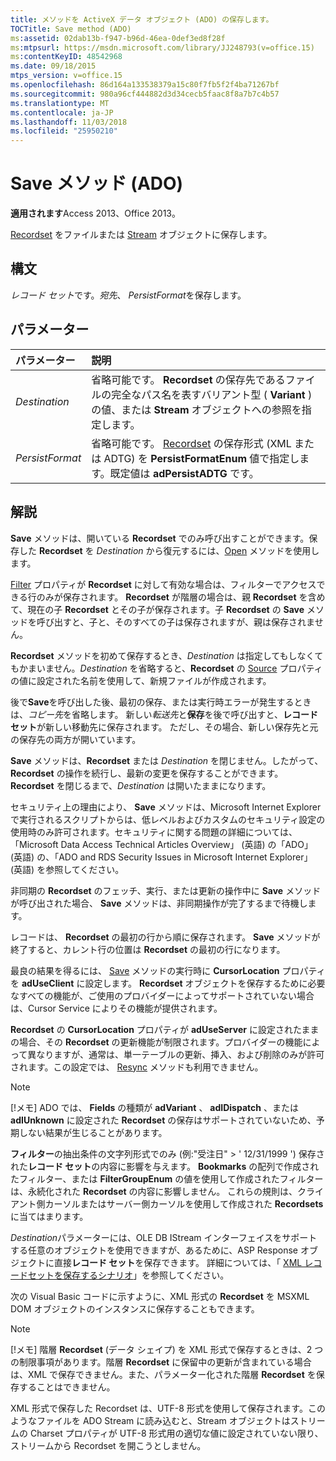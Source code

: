 ```yaml
---
title: メソッドを ActiveX データ オブジェクト (ADO) の保存します。
TOCTitle: Save method (ADO)
ms:assetid: 02dab13b-f947-b96d-46ea-0def3ed8f28f
ms:mtpsurl: https://msdn.microsoft.com/library/JJ248793(v=office.15)
ms:contentKeyID: 48542968
ms.date: 09/18/2015
mtps_version: v=office.15
ms.openlocfilehash: 86d164a133538379a15c80f7fb5f2f4ba71267bf
ms.sourcegitcommit: 980a96cf444882d3d34cecb5faac8f8a7b7c4b57
ms.translationtype: MT
ms.contentlocale: ja-JP
ms.lasthandoff: 11/03/2018
ms.locfileid: "25950210"
---
```

# <a name="save-method-ado"></a>Save メソッド (ADO)

**適用されます**Access 2013、Office 2013。

[Recordset](recordset-object-ado.md) をファイルまたは [Stream](stream-object-ado.md) オブジェクトに保存します。

## <a name="syntax"></a>構文

*レコード セット*です。*宛先*、 *PersistFormat*を保存します。

## <a name="parameters"></a>パラメーター

|パラメーター|説明|
|:--------|:----------|
|*Destination* |省略可能です。 **Recordset** の保存先であるファイルの完全なパス名を表すバリアント型 ( **Variant** ) の値、または **Stream** オブジェクトへの参照を指定します。|
|*PersistFormat* |省略可能です。 [Recordset](persistformatenum.md) の保存形式 (XML または ADTG) を **PersistFormatEnum** 値で指定します。既定値は **adPersistADTG** です。|

## <a name="remarks"></a>解説

**Save** メソッドは、開いている **Recordset** でのみ呼び出すことができます。保存した **Recordset** を *Destination* から復元するには、[Open](open-method-ado-recordset.md) メソッドを使用します。

[Filter](filter-property-ado.md) プロパティが **Recordset** に対して有効な場合は、フィルターでアクセスできる行のみが保存されます。 **Recordset** が階層の場合は、親 **Recordset** を含めて、現在の子 **Recordset** とその子が保存されます。子 **Recordset** の **Save** メソッドを呼び出すと、子と、そのすべての子は保存されますが、親は保存されません。

**Recordset** メソッドを初めて保存するとき、*Destination* は指定してもしなくてもかまいません。*Destination* を省略すると、**Recordset** の [Source](source-property-ado-recordset.md) プロパティの値に設定された名前を使用して、新規ファイルが作成されます。

後で**Save**を呼び出した後、最初の保存、または実行時エラーが発生するときは、*コピー先*を省略します。 新しい*転送先*と**保存**を後で呼び出すと、**レコード セット**が新しい移動先に保存されます。 ただし、その場合、新しい保存先と元の保存先の両方が開いています。

**Save** メソッドは、**Recordset** または *Destination* を閉じません。したがって、**Recordset** の操作を続行し、最新の変更を保存することができます。**Recordset** を閉じるまで、*Destination* は開いたままになります。

セキュリティ上の理由により、 **Save** メソッドは、Microsoft Internet Explorer で実行されるスクリプトからは、低レベルおよびカスタムのセキュリティ設定の使用時のみ許可されます。セキュリティに関する問題の詳細については、「Microsoft Data Access Technical Articles Overview」 (英語) の「ADO」 (英語) の、「ADO and RDS Security Issues in Microsoft Internet Explorer」 (英語) を参照してください。

非同期の **Recordset** のフェッチ、実行、または更新の操作中に **Save** メソッドが呼び出された場合、 **Save** メソッドは、非同期操作が完了するまで待機します。

レコードは、 **Recordset** の最初の行から順に保存されます。 **Save** メソッドが終了すると、カレント行の位置は **Recordset** の最初の行になります。

最良の結果を得るには、 [Save](cursorlocation-property-ado.md) メソッドの実行時に **CursorLocation** プロパティを **adUseClient** に設定します。 **Recordset** オブジェクトを保存するために必要なすべての機能が、ご使用のプロバイダーによってサポートされていない場合は、Cursor Service によりその機能が提供されます。

**Recordset** の **CursorLocation** プロパティが **adUseServer** に設定されたままの場合、その **Recordset** の更新機能が制限されます。プロバイダーの機能によって異なりますが、通常は、単一テーブルの更新、挿入、および削除のみが許可されます。この設定では、 [Resync](resync-method-ado.md) メソッドも利用できません。

> [!NOTE]
> [!メモ] ADO では、 **Fields** の種類が **adVariant** 、 **adIDispatch** 、または **adIUnknown** に設定された **Recordset** の保存はサポートされていないため、予期しない結果が生じることがあります。

**フィルター**の抽出条件の文字列形式でのみ (例:"受注日" \> ' 12/31/1999 ') 保存された**レコード セット**の内容に影響を与えます。 **Bookmarks** の配列で作成されたフィルター、または **FilterGroupEnum** の値を使用して作成されたフィルターは、永続化された **Recordset** の内容に影響しません。 これらの規則は、クライアント側カーソルまたはサーバー側カーソルを使用して作成された **Recordsets** に当てはまります。

*Destination*パラメーターには、OLE DB IStream インターフェイスをサポートする任意のオブジェクトを使用できますが、あるために、ASP Response オブジェクトに直接**レコード セット**を保存できます。 詳細については、「 [XML レコードセットを保存するシナリオ](xml-recordset-persistence-scenario.md)」を参照してください。

次の Visual Basic コードに示すように、XML 形式の **Recordset** を MSXML DOM オブジェクトのインスタンスに保存することもできます。

> [!NOTE]
> [!メモ] 階層 **Recordset** (データ シェイプ) を XML 形式で保存するときは、2 つの制限事項があります。階層 **Recordset** に保留中の更新が含まれている場合は、XML で保存できません。また、パラメーター化された階層 **Recordset** を保存することはできません。

XML 形式で保存した Recordset は、UTF-8 形式を使用して保存されます。このようなファイルを ADO Stream に読み込むと、Stream オブジェクトはストリームの Charset プロパティが UTF-8 形式用の適切な値に設定されていない限り、ストリームから Recordset を開こうとしません。

